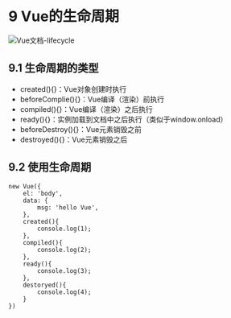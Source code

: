 # 9 Vue的生命周期

![Vue文档-lifecycle](https://v1-cn.vuejs.org/images/lifecycle.png)

## 9.1 生命周期的类型

- created(){}：Vue对象创建时执行
- beforeComplie(){}：Vue编译（渲染）前执行
- compiled(){}：Vue编译（渲染）之后执行
- ready(){}：实例加载到文档中之后执行（类似于window.onload）
- beforeDestroy(){}：Vue元素销毁之前
- destroyed(){}：Vue元素销毁之后

## 9.2 使用生命周期

```
new Vue({
	el: 'body',
	data: {
		msg: 'hello Vue',
	},
	created(){
		console.log(1);
	},
	compiled(){
		console.log(2);
	},
	ready(){
		console.log(3);
	},
	destoryed(){
		console.log(4);
	}
})
```